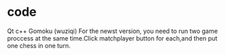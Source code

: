 # code
Qt c++ Gomoku (wuziqi)
For the newst version, you need to run two game proccess at the same time.Click matchplayer button for each,and then put one chess in one turn.
